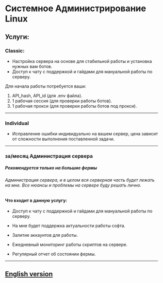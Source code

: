 # Системное Администрирование Linux
## Услуги:
### Classic:

- Настройка сервера на основе для стабильной работы и установка нужных вам ботов.
- Доступ к чату с поддержкой и гайдами для мануальной работы по серверу.

Для начала работы потребуется ваши:
1) API_hash, API_id (для .env файла).
2) 1 рабочая сессия (для проверки работы ботов).
3) 1 рабочая прокси (для проверки работы ботов под прокси).
----------------------------------------
### Individual

- Исправление ошибки индивидуально на вашем сервер, цена зависит от сложности выполнения поставленной задачи.
-----------------------------------------------
### за/месяц Администрация сервера
##### Рекомендуется только на большие фермы
###### Администрация сервера, и в целом вся серверная часть будет лежать на мне. Все нюансы и проблемы на сервере буду решать лично.

#### Что входит в данную услугу:
- Доступ к чату с поддержкой и гайдами для мануальной работы по серверу.

- На мне будет поддержка актуальности работы софта. 
- Залитие аккаунтов для работы. 
- Ежедневный мониторинг работы скриптов на сервере.
- Регулярный отчет об состоянии фермы.
-----------------------------------------------
## [English version](System-Administration-Linux.md)
